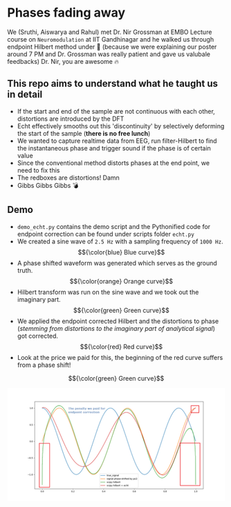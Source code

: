 # Phases fading away
We (Sruthi, Aiswarya and Rahul) met Dr. Nir Grossman at EMBO Lecture course on `Neuromodulation` at IIT Gandhinagar and he walked us through endpoint Hilbert method under :flashlight: (because we were explaining our poster around 7 PM and Dr. Grossman was really patient and gave us valubale feedbacks) Dr. Nir, you are awesome :fire:

## This repo aims to understand what he taught us in detail
- If the start and end of the sample are not continuous with each other, distortions are introduced by the DFT
- Echt effectively smooths out this 'discontinuity' by selectively deforming the start of the sample (**there is no free lunch**)
- We wanted to capture realtime data from EEG, run filter-Hilbert to find the instantaneous phase and trigger sound if the phase is of certain value
- Since the conventional method distorts phases at the end point, we need to fix this
- The redboxes are distortions! Damn
- Gibbs Gibbs Gibbs :bomb:

## Demo
- `demo_echt.py` contains the demo script and the Pythonified code for endpoint correction can be found under scripts folder `echt.py`
- We created a sine wave of `2.5 Hz` with a sampling frequency of `1000 Hz`. $${\color{blue} Blue curve}$$
- A phase shifted waveform was generated which serves as the ground truth. $${\color{orange} Orange curve}$$
- Hilbert transform was run on the sine wave and we took out the imaginary part. $${\color{green} Green curve}$$
- We applied the endpoint corrected Hilbert and the distortions to phase (*stemming from distortions to the imaginary part of analytical signal*) got corrected. $${\color{red} Red curve}$$
- Look at the price we paid for this, the beginning of the red curve suffers from a phase shift!

$${\color{green} Green curve}$$

![](https://github.com/rahulvenugopal/Phases-fading-away/blob/main/Demo.png)


